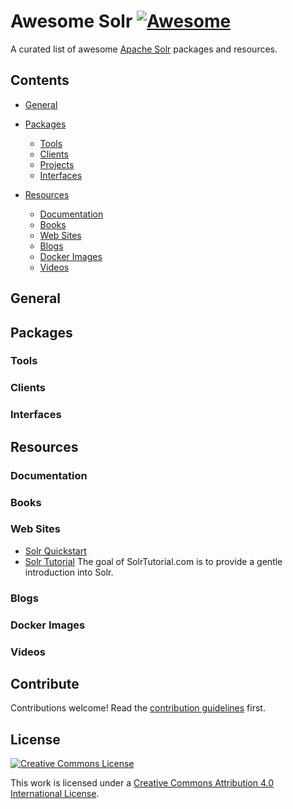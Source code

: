 # Awesome Solr [![Awesome](https://cdn.rawgit.com/sindresorhus/awesome/d7305f38d29fed78fa85652e3a63e154dd8e8829/media/badge.svg)](https://github.com/sindresorhus/awesome)

A curated list of awesome [Apache Solr](http://lucene.apache.org/solr/) packages and resources.

## Contents

- [General](#general)

- [Packages](#packages)
  - [Tools](#tools)
  - [Clients](#clients)
  - [Projects](#projects)
  - [Interfaces](#interfaces)

- [Resources](#resources)
  - [Documentation](#documentation)
  - [Books](#books)
  - [Web Sites](#web-sites)
  - [Blogs](#blogs)
  - [Docker Images](#docker-images)
  - [Videos](#videos)

## General

## Packages

### Tools

### Clients

### Interfaces

## Resources

### Documentation

### Books

### Web Sites

  - [Solr Quickstart](http://lucene.apache.org/solr/quickstart.html) 
  - [Solr Tutorial](http://www.solrtutorial.com/) The goal of SolrTutorial.com is to provide a gentle introduction into Solr.


### Blogs

### Docker Images

### Videos


## Contribute

Contributions welcome! Read the [contribution guidelines](contributing.md) first.


## License

[![Creative Commons License](http://i.creativecommons.org/l/by/4.0/88x31.png)](http://creativecommons.org/licenses/by/4.0/)

This work is licensed under a [Creative Commons Attribution 4.0 International License](http://creativecommons.org/licenses/by/4.0/).





